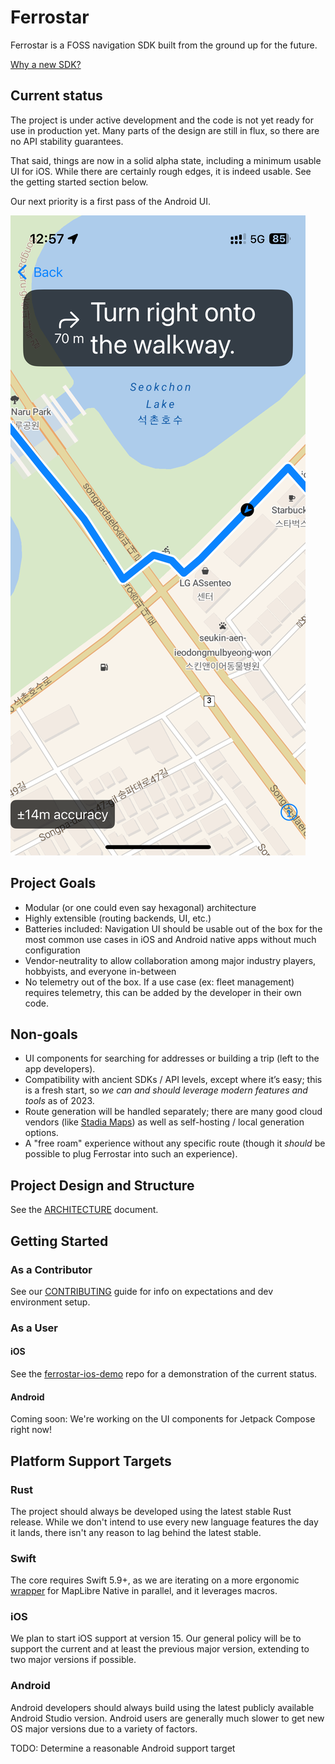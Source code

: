 # Ferrostar

Ferrostar is a FOSS navigation SDK built from the ground up for the future.

[Why a new SDK?](https://stadiamaps.notion.site/Next-Gen-Navigation-SDK-f16f987bfa5a455296b0671636033cdb)

## Current status

The project is under active development
and the code is not yet ready for use in production yet.
Many parts of the design are still in flux,
so there are no API stability guarantees.

That said, things are now in a solid alpha state,
including a minimum usable UI for iOS.
While there are certainly rough edges, it is indeed usable.
See the getting started section below.

Our next priority is a first pass of the Android UI.

![A screenshot of the current status](screenshot.png)

## Project Goals

- Modular (or one could even say hexagonal) architecture
- Highly extensible (routing backends, UI, etc.)
- Batteries included: Navigation UI should be usable out of the box for the most common use cases in iOS and Android native apps without much configuration
- Vendor-neutrality to allow collaboration among major industry players, hobbyists, and everyone in-between
- No telemetry out of the box. If a use case (ex: fleet management) requires telemetry, this can be added by the developer in their own code.

## Non-goals

- UI components for searching for addresses or building a trip (left to the app developers).
- Compatibility with ancient SDKs / API levels, except where it’s easy; this is a fresh start, so *we can and should leverage modern features and tools* as of 2023.
- Route generation will be handled separately; there are many good cloud vendors (like [Stadia Maps](https://stadiamaps.com/products/navigation-routing/)) as well as self-hosting / local generation options.
- A "free roam" experience without any specific route (though it *should* be possible to plug Ferrostar into such an experience).

## Project Design and Structure

See the [ARCHITECTURE](ARCHITECTURE.md) document.

## Getting Started

### As a Contributor

See our [CONTRIBUTING](CONTRIBUTING.md) guide
for info on expectations and dev environment setup.

### As a User

#### iOS

See the [ferrostar-ios-demo](https://github.com/stadiamaps/ferrostar-ios-demo) repo
for a demonstration of the current status.

#### Android

Coming soon: We're working on the UI components for Jetpack Compose right now!

## Platform Support Targets

### Rust

The project should always be developed using the latest stable Rust release.
While we don't intend to use every new language features the day it lands,
there isn't any reason to lag behind the latest stable.

### Swift

The core requires Swift 5.9+, as we are iterating on a more ergonomic [wrapper](https://github.com/stadiamaps/maplibre-swiftui-dsl-playground)
for MapLibre Native in parallel,
and it leverages macros.

### iOS

We plan to start iOS support at version 15.
Our general policy will be to support the current and at least the previous major version,
extending to two major versions if possible.

### Android

Android developers should always build using the latest publicly available Android Studio version.
Android users are generally much slower to get new OS major versions due to a variety of factors.

TODO: Determine a reasonable Android support target
